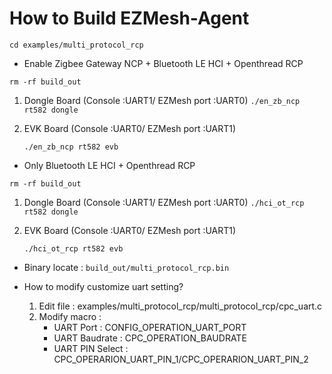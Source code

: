 # How to Build EZMesh-Agent

`cd examples/multi_protocol_rcp`

* Enable Zigbee Gateway NCP + Bluetooth LE HCI + Openthread RCP

`rm -rf build_out`

1. Dongle Board (Console :UART1/ EZMesh port :UART0)
   `./en_zb_ncp rt582 dongle`
2. EVK Board (Console :UART0/ EZMesh port :UART1)

   `./en_zb_ncp rt582 evb`

* Only Bluetooth LE HCI + Openthread RCP

`rm -rf build_out`

1. Dongle Board (Console :UART1/ EZMesh port :UART0)
   `./hci_ot_rcp rt582 dongle`
2. EVK Board (Console :UART0/ EZMesh port :UART1)

   `./hci_ot_rcp rt582 evb`

* Binary locate : ``build_out/multi_protocol_rcp.bin``
* How to modify customize uart setting?

  1. Edit file : examples/multi_protocol_rcp/multi_protocol_rcp/cpc_uart.c
  2. Modify macro :
     * UART Port : CONFIG_OPERATION_UART_PORT
     * UART Baudrate : CPC_OPERATION_BAUDRATE
     * UART PIN Select : CPC_OPERARION_UART_PIN_1/CPC_OPERARION_UART_PIN_2
